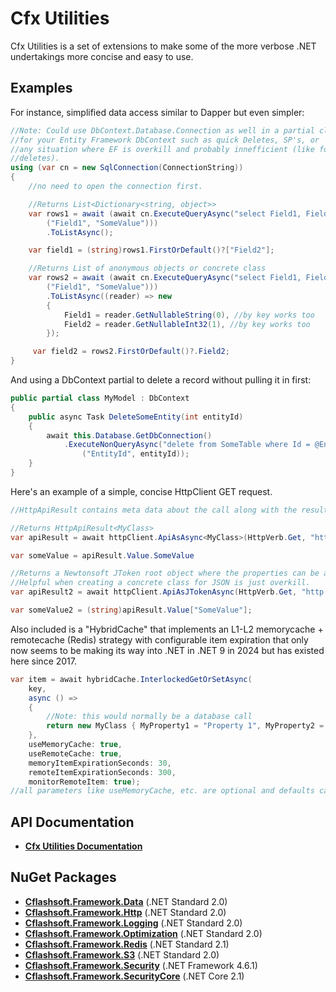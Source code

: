 # Cfx Utilities

Cfx Utilities is a set of extensions to make some of the more verbose .NET undertakings more concise and easy to use.

## Examples

For instance, simplified data access similar to Dapper but even simpler:
```C#
//Note: Could use DbContext.Database.Connection as well in a partial class
//for your Entity Framework DbContext such as quick Deletes, SP's, or 
//any situation where EF is overkill and probably innefficient (like for
//deletes). 
using (var cn = new SqlConnection(ConnectionString))
{
    //no need to open the connection first.

    //Returns List<Dictionary<string, object>>
    var rows1 = await (await cn.ExecuteQueryAsync("select Field1, Field2 from MyTable where Field1 = @Field1",
        ("Field1", "SomeValue")))
        .ToListAsync();

    var field1 = (string)rows1.FirstOrDefault()?["Field2"];

    //Returns List of anonymous objects or concrete class
    var rows2 = await (await cn.ExecuteQueryAsync("select Field1, Field2 from MyTable where Field1 = @Field1",
        ("Field1", "SomeValue")))
        .ToListAsync((reader) => new
        {
            Field1 = reader.GetNullableString(0), //by key works too
            Field2 = reader.GetNullableInt32(1), //by key works too
        });

     var field2 = rows2.FirstOrDefault()?.Field2;
}
```
And using a DbContext partial to delete a record without pulling it in first:
```C#
public partial class MyModel : DbContext
{
    public async Task DeleteSomeEntity(int entityId)
    {
        await this.Database.GetDbConnection()
            .ExecuteNonQueryAsync("delete from SomeTable where Id = @EntityId",
                ("EntityId", entityId));
	}
}
```

Here's an example of a simple, concise HttpClient GET request.
```C#
//HttpApiResult contains meta data about the call along with the result in the Value property

//Returns HttpApiResult<MyClass>
var apiResult = await httpClient.ApiAsAsync<MyClass>(HttpVerb.Get, "http://www.somendpoint.com/etc", authHeader);

var someValue = apiResult.Value.SomeValue

//Returns a Newtonsoft JToken root object where the properties can be accessed in a dictionary hierarchy.
//Helpful when creating a concrete class for JSON is just overkill.
var apiResult2 = await httpClient.ApiAsJTokenAsync(HttpVerb.Get, "http://www.somendpoint.com/etc", authHeader);

var someValue2 = (string)apiResult.Value["SomeValue"];
```

Also included is a "HybridCache" that implements an L1-L2 memorycache + remotecache (Redis) strategy with configurable item expiration that only now seems to be making its way into .NET in .NET 9 in 2024 but has existed here since 2017.
```C#
var item = await hybridCache.InterlockedGetOrSetAsync(
    key, 
    async () => 
    { 
        //Note: this would normally be a database call
        return new MyClass { MyProperty1 = "Property 1", MyProperty2 = "Property 2!" }; 
    },
    useMemoryCache: true,
    useRemoteCache: true,
    memoryItemExpirationSeconds: 30,
    remoteItemExpirationSeconds: 300,
    monitorRemoteItem: true);
//all parameters like useMemoryCache, etc. are optional and defaults can be set at the HybridCache level and omitted here.
```

## API Documentation

- **[Cfx Utilities Documentation](http://riverfront.solutions/docs/cfxutilities/index.html)**

## NuGet Packages

- **[Cflashsoft.Framework.Data](https://www.nuget.org/packages/Cflashsoft.Framework.Data/)** (.NET Standard 2.0)
- **[Cflashsoft.Framework.Http](https://www.nuget.org/packages/Cflashsoft.Framework.Http/)** (.NET Standard 2.0)
- **[Cflashsoft.Framework.Logging](https://www.nuget.org/packages/Cflashsoft.Framework.Logging/)** (.NET Standard 2.0)
- **[Cflashsoft.Framework.Optimization](https://www.nuget.org/packages/Cflashsoft.Framework.Optimization/)** (.NET Standard 2.0)
- **[Cflashsoft.Framework.Redis](https://www.nuget.org/packages/Cflashsoft.Framework.Redis/)** (.NET Standard 2.1)
- **[Cflashsoft.Framework.S3](https://www.nuget.org/packages/Cflashsoft.Framework.S3/)** (.NET Standard 2.0)
- **[Cflashsoft.Framework.Security](https://www.nuget.org/packages/Cflashsoft.Framework.Security/)** (.NET Framework 4.6.1)
- **[Cflashsoft.Framework.SecurityCore](https://www.nuget.org/packages/Cflashsoft.Framework.SecurityCore/)** (.NET Core 2.1)

